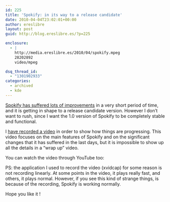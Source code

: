 ```yaml
---
id: 225
title: 'Spokify: in its way to a release candidate'
date: 2010-04-04T23:02:01+00:00
author: ereslibre
layout: post
guid: http://blog.ereslibre.es/?p=225

enclosure:
  - |
    http://media.ereslibre.es/2010/04/spokify.mpeg
    28202892
    video/mpeg

dsq_thread_id:
  - "1301902933"
categories:
  - archived
  - kde
---
```

<a href="http://www.gitorious.org/spokify" target="_blank">Spokify has suffered lots of improvements</a> in a very short period of time, and it is getting in shape to a release candidate version. However I don&#8217;t want to rush, since I want the 1.0 version of Spokify to be completely stable and functional.

I <a href="http://media.ereslibre.es/2010/04/spokify.mpeg" target="_blank">have recorded a video</a> in order to show how things are progressing. This video focuses on the main features of Spokify and on the significant changes that it has suffered in the last days, but it is impossible to show up all the details in a &#8220;wrap up&#8221; video.

You can watch the video through YouTube too:

<p style="text-align: center;">
</p>

<p style="text-align: left;">
  PS: the application I used to record the video (xvidcap) for some reason is not recording linearly. At some points in the video, it plays really fast, and others, it plays normal. However, if you see this kind of strange things, is because of the recording, Spokify is working normally.
</p>

<p style="text-align: left;">
  Hope you like it !
</p>
